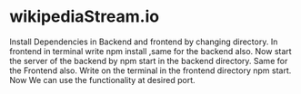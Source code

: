 # wikipediaStream.io

Install Dependencies in Backend and frontend by changing directory. 
In frontend in terminal write npm install ,same for the backend also.
Now start the server of the backend by npm start in the backend directory.
Same for the Frontend also. Write on the terminal in the frontend directory npm start.
Now We can use the functionality at desired port.
